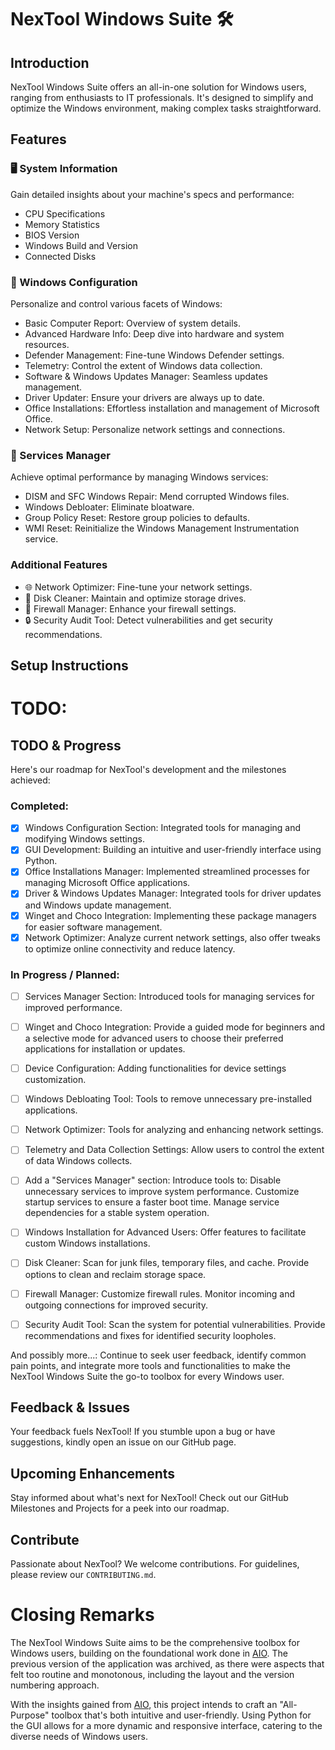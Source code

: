 # NexTool Windows Suite 🛠️

## Introduction

NexTool Windows Suite offers an all-in-one solution for Windows users, ranging from enthusiasts to IT professionals. It's designed to simplify and optimize the Windows environment, making complex tasks straightforward.

## Features

### 🖥️ System Information

Gain detailed insights about your machine's specs and performance:
- CPU Specifications
- Memory Statistics
- BIOS Version
- Windows Build and Version
- Connected Disks

### 🔧 Windows Configuration

Personalize and control various facets of Windows:
- Basic Computer Report: Overview of system details.
- Advanced Hardware Info: Deep dive into hardware and system resources.
- Defender Management: Fine-tune Windows Defender settings.
- Telemetry: Control the extent of Windows data collection.
- Software & Windows Updates Manager: Seamless updates management.
- Driver Updater: Ensure your drivers are always up to date.
- Office Installations: Effortless installation and management of Microsoft Office.
- Network Setup: Personalize network settings and connections.

### 🚀 Services Manager

Achieve optimal performance by managing Windows services:
- DISM and SFC Windows Repair: Mend corrupted Windows files.
- Windows Debloater: Eliminate bloatware.
- Group Policy Reset: Restore group policies to defaults.
- WMI Reset: Reinitialize the Windows Management Instrumentation service.

### Additional Features
- 🌐 Network Optimizer: Fine-tune your network settings.
- 💽 Disk Cleaner: Maintain and optimize storage drives.
- 🚫 Firewall Manager: Enhance your firewall settings.
- 🔒 Security Audit Tool: Detect vulnerabilities and get security recommendations.

## Setup Instructions
# TODO:

## TODO & Progress

Here's our roadmap for NexTool's development and the milestones achieved:

### Completed:
- [x] Windows Configuration Section: Integrated tools for managing and modifying Windows settings.
- [x] GUI Development: Building an intuitive and user-friendly interface using Python.
- [x] Office Installations Manager: Implemented streamlined processes for managing Microsoft Office applications.
- [x] Driver & Windows Updates Manager: Integrated tools for driver updates and Windows update management.
- [x] Winget and Choco Integration: Implementing these package managers for easier software management.
- [x] Network Optimizer: Analyze current network settings, also offer tweaks to optimize online connectivity and reduce latency.

### In Progress / Planned:
- [ ] Services Manager Section: Introduced tools for managing services for improved performance.
- [ ] Winget and Choco Integration: Provide a guided mode for beginners and a selective mode for advanced users to choose their preferred applications for installation or updates.
- [ ] Device Configuration: Adding functionalities for device settings customization.
- [ ] Windows Debloating Tool: Tools to remove unnecessary pre-installed applications.
- [ ] Network Optimizer: Tools for analyzing and enhancing network settings.
- [ ] Telemetry and Data Collection Settings: Allow users to control the extent of data Windows collects.
- [ ] Add a "Services Manager" section: Introduce tools to:
         Disable unnecessary services to improve system performance.
         Customize startup services to ensure a faster boot time.
         Manage service dependencies for a stable system operation.
- [ ] Windows Installation for Advanced Users: Offer features to facilitate custom Windows installations.
- [ ] Disk Cleaner:  Scan for junk files, temporary files, and cache. Provide options to clean and reclaim storage space.
- [ ] Firewall Manager: Customize firewall rules. Monitor incoming and outgoing connections for improved security.
- [ ] Security Audit Tool: Scan the system for potential vulnerabilities. Provide recommendations and fixes for identified security loopholes.


And possibly more...: Continue to seek user feedback, identify common pain points, and integrate more tools and functionalities to make the NexTool Windows Suite the go-to toolbox for every Windows user.

## Feedback & Issues

Your feedback fuels NexTool! If you stumble upon a bug or have suggestions, kindly open an issue on our GitHub page.

## Upcoming Enhancements

Stay informed about what's next for NexTool! Check out our GitHub Milestones and Projects for a peek into our roadmap.

## Contribute

Passionate about NexTool? We welcome contributions. For guidelines, please review our `CONTRIBUTING.md`.

# Closing Remarks

The NexTool Windows Suite aims to be the comprehensive toolbox for Windows users, building on the foundational work done in [AIO](https://github.com/coff33ninja/AIO). The previous version of the application was archived, as there were aspects that felt too routine and monotonous, including the layout and the version numbering approach.

With the insights gained from [AIO](https://github.com/coff33ninja/AIO), this project intends to craft an "All-Purpose" toolbox that's both intuitive and user-friendly. Using Python for the GUI allows for a more dynamic and responsive interface, catering to the diverse needs of Windows users.
